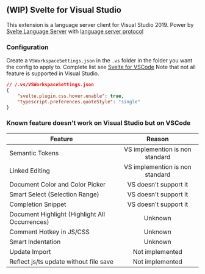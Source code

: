 ﻿## (WIP) Svelte for Visual Studio

This extension is a language server client for Visual Studio 2019. Power by [Svelte Language Server](https://github.com/sveltejs/language-tools/) 
with [language server protocol](https://microsoft.github.io/language-server-protocol/)

### Configuration

Create a `VSWorkspaceSettings.json` in the `.vs` folder in the folder you want the config to apply to.
Complete list see [Svelte for VSCode](https://github.com/sveltejs/language-tools/tree/master/packages/svelte-vscode#settings)
Note that not all feature is supported in Visual Studio.

```json
// /.vs/VSWorkspaceSettings.json
{
    "svelte.plugin.css.hover.enable": true,
    "typescript.preferences.quoteStyle": "single"
}
```

### Known feature doesn't work on Visual Studio but on VSCode

| Feature                                        |             Reason              |
| ---------------------------------------------- | :-----------------------------: |
| Semantic Tokens                                | VS implemention is non standard |
| Linked Editing                                 | VS implemention is non standard |
| Document Color and Color Picker                |      VS doesn't support it      |
| Smart Select (Selection Range)                 |      VS doesn't support it      |
| Completion Snippet                             |      VS doesn't support it      |
| Document Highlight (Highlight All Occurrences) |             Unknown             |
| Comment Hotkey in JS/CSS                       |             Unknown             |
| Smart Indentation                              |             Unknown             |
| Update Import                                  |         Not implemented         |
| Reflect js/ts update without file save         |         Not implemented         |
